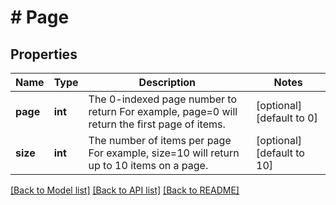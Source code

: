 # # Page

## Properties

Name | Type | Description | Notes
------------ | ------------- | ------------- | -------------
**page** | **int** | The 0-indexed page number to return  For example, page&#x3D;0 will return the first page of items. | [optional] [default to 0]
**size** | **int** | The number of items per page  For example, size&#x3D;10 will return up to 10 items on a page. | [optional] [default to 10]

[[Back to Model list]](../../README.md#models) [[Back to API list]](../../README.md#endpoints) [[Back to README]](../../README.md)
